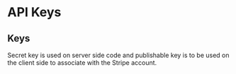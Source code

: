 
# API Keys
## Keys
Secret key is used on server side code and publishable key is to be used on the client side to associate with the Stripe account.